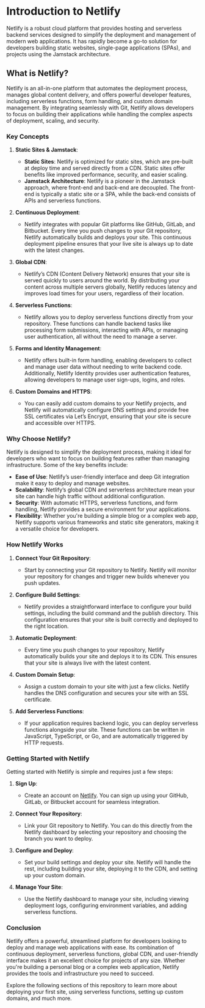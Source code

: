 # Introduction to Netlify

Netlify is a robust cloud platform that provides hosting and serverless backend services designed to simplify the deployment and management of modern web applications. It has rapidly become a go-to solution for developers building static websites, single-page applications (SPAs), and projects using the Jamstack architecture.

## What is Netlify?

Netlify is an all-in-one platform that automates the deployment process, manages global content delivery, and offers powerful developer features, including serverless functions, form handling, and custom domain management. By integrating seamlessly with Git, Netlify allows developers to focus on building their applications while handling the complex aspects of deployment, scaling, and security.

### Key Concepts

1. **Static Sites & Jamstack**:
   - **Static Sites**: Netlify is optimized for static sites, which are pre-built at deploy time and served directly from a CDN. Static sites offer benefits like improved performance, security, and easier scaling.
   - **Jamstack Architecture**: Netlify is a pioneer in the Jamstack approach, where front-end and back-end are decoupled. The front-end is typically a static site or a SPA, while the back-end consists of APIs and serverless functions.

2. **Continuous Deployment**:
   - Netlify integrates with popular Git platforms like GitHub, GitLab, and Bitbucket. Every time you push changes to your Git repository, Netlify automatically builds and deploys your site. This continuous deployment pipeline ensures that your live site is always up to date with the latest changes.

3. **Global CDN**:
   - Netlify’s CDN (Content Delivery Network) ensures that your site is served quickly to users around the world. By distributing your content across multiple servers globally, Netlify reduces latency and improves load times for your users, regardless of their location.

4. **Serverless Functions**:
   - Netlify allows you to deploy serverless functions directly from your repository. These functions can handle backend tasks like processing form submissions, interacting with APIs, or managing user authentication, all without the need to manage a server.

5. **Forms and Identity Management**:
   - Netlify offers built-in form handling, enabling developers to collect and manage user data without needing to write backend code. Additionally, Netlify Identity provides user authentication features, allowing developers to manage user sign-ups, logins, and roles.

6. **Custom Domains and HTTPS**:
   - You can easily add custom domains to your Netlify projects, and Netlify will automatically configure DNS settings and provide free SSL certificates via Let’s Encrypt, ensuring that your site is secure and accessible over HTTPS.

### Why Choose Netlify?

Netlify is designed to simplify the deployment process, making it ideal for developers who want to focus on building features rather than managing infrastructure. Some of the key benefits include:

- **Ease of Use**: Netlify’s user-friendly interface and deep Git integration make it easy to deploy and manage websites.
- **Scalability**: Netlify’s global CDN and serverless architecture mean your site can handle high traffic without additional configuration.
- **Security**: With automatic HTTPS, serverless functions, and form handling, Netlify provides a secure environment for your applications.
- **Flexibility**: Whether you're building a simple blog or a complex web app, Netlify supports various frameworks and static site generators, making it a versatile choice for developers.

### How Netlify Works

1. **Connect Your Git Repository**:
   - Start by connecting your Git repository to Netlify. Netlify will monitor your repository for changes and trigger new builds whenever you push updates.

2. **Configure Build Settings**:
   - Netlify provides a straightforward interface to configure your build settings, including the build command and the publish directory. This configuration ensures that your site is built correctly and deployed to the right location.

3. **Automatic Deployment**:
   - Every time you push changes to your repository, Netlify automatically builds your site and deploys it to its CDN. This ensures that your site is always live with the latest content.

4. **Custom Domain Setup**:
   - Assign a custom domain to your site with just a few clicks. Netlify handles the DNS configuration and secures your site with an SSL certificate.

5. **Add Serverless Functions**:
   - If your application requires backend logic, you can deploy serverless functions alongside your site. These functions can be written in JavaScript, TypeScript, or Go, and are automatically triggered by HTTP requests.

### Getting Started with Netlify

Getting started with Netlify is simple and requires just a few steps:

1. **Sign Up**:
   - Create an account on [Netlify](https://www.netlify.com/). You can sign up using your GitHub, GitLab, or Bitbucket account for seamless integration.

2. **Connect Your Repository**:
   - Link your Git repository to Netlify. You can do this directly from the Netlify dashboard by selecting your repository and choosing the branch you want to deploy.

3. **Configure and Deploy**:
   - Set your build settings and deploy your site. Netlify will handle the rest, including building your site, deploying it to the CDN, and setting up your custom domain.

4. **Manage Your Site**:
   - Use the Netlify dashboard to manage your site, including viewing deployment logs, configuring environment variables, and adding serverless functions.

### Conclusion

Netlify offers a powerful, streamlined platform for developers looking to deploy and manage web applications with ease. Its combination of continuous deployment, serverless functions, global CDN, and user-friendly interface makes it an excellent choice for projects of any size. Whether you're building a personal blog or a complex web application, Netlify provides the tools and infrastructure you need to succeed.

Explore the following sections of this repository to learn more about deploying your first site, using serverless functions, setting up custom domains, and much more.
